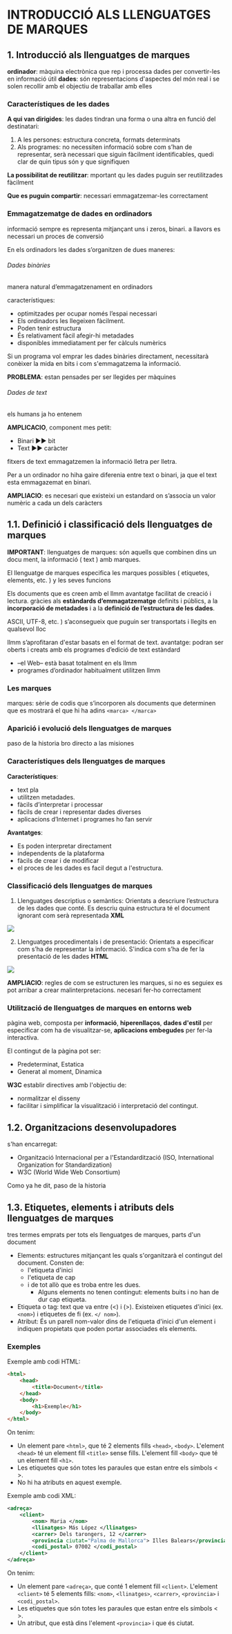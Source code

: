 # INTRODUCCIÓ ALS LLENGUATGES DE MARQUES
## 1. Introducció als llenguatges de marques
**ordinador**: màquina electrònica que rep i processa dades per convertir-les en informació útil
**dades**:  són representacions d'aspectes del món real i se solen recollir amb el objectiu de traballar amb elles
### Característiques de les dades
**A qui van dirigides**: les dades tindran una forma o una altra en funció del destinatari:
1. A les persones: estructura concreta, formats determinats
2. Als programes: no necessiten informació sobre com s’han de representar, serà necessari que siguin fàcilment identificables, quedi clar de quin tipus són y que signifiquen

**La possibilitat de reutilitzar**: mportant qu les dades puguin ser reutilitzades fàcilment

**Que es puguin compartir**: necessari emmagatzemar-les correctament
### Emmagatzematge de dades en ordinadors
informació sempre es representa mitjançant uns i zeros, binari.
a llavors es necessari un proces de conversió

En els ordinadors les dades s’organitzen de dues maneres:
###### Dades binàries
manera natural d’emmagatzenament en ordinadors

característiques:
- optimitzades per ocupar només l’espai necessari
- Els ordinadors les llegeixen fàcilment.
- Poden tenir estructura
- És relativament fàcil afegir-hi metadades
- disponibles immediatament per fer càlculs numèrics

Si un programa vol emprar les dades binàries directament, necessitarà conèixer la mida en bits i com s'emmagatzema la informació.

**PROBLEMA**:
estan pensades per ser llegides per màquines
###### Dades de text
els humans ja ho entenem

**AMPLICACIO**, component mes petit:
- Binari ▶▶ bit
- Text ▶▶ caràcter

fitxers de text emmagatzemen la informació lletra per lletra.

Per a un ordinador no hiha gaire diferenia entre text o binari, ja que el text esta emmagazemat en binari.

**AMPLIACIO**: es necesari que existeixi un estandard on s’associa un valor numèric a cada un dels caràcters
## 1.1. Definició i classificació dels llenguatges de marques
**IMPORTANT**:
llenguatges de marques: són aquells que combinen dins un docu ment, la informació ( text ) amb marques.

El llenguatge de marques especifica les marques possibles ( etiquetes, elements, etc. ) y les seves funcions

Els documents que es creen amb el llmm avantatge facilitat de creació i lectura. gràcies als **estàndards d’emmagatzematge** definits i públics, a la **incorporació de metadades** i a la **definició de l’estructura de les dades**.

ASCII, UTF-8, etc. ) s’aconsegueix que puguin ser transportats i llegits en qualsevol lloc

llmm s’aprofitaran d'estar basats en el format de text.
avantatge: podran ser oberts i creats amb els programes d’edició de text estàndard

- –el Web– està basat totalment en els llmm
- programes d’ordinador habitualment utilitzen llmm
### Les marques
marques: sèrie de codis que s’incorporen als documents que determinen que es mostrará el que hi ha adins
`<marca> </marca>`
### Aparició i evolució dels llenguatges de marques
paso de la historia bro
directo a las misiones
### Característiques dels llenguatges de marques
**Característiques**:
- text pla
- utilitzen metadades.
- fàcils d’interpretar i processar
- fàcils de crear i representar dades diverses
- aplicacions d’Internet i programes ho fan servir

**Avantatges**:
- Es poden interpretar directament
- independents de la plataforma
- fàcils de crear i de modificar
- el proces de les dades es facil degut a l'estructura.
### Classificació dels llenguatges de marques
1. Llenguatges descriptius o semàntics: Orientats a descriure l’estructura de les dades que conté.
Es descriu quina estructura té el document ignorant com serà representada
**XML**

![](https://i.imgur.com/oTDujzi.png)

2. Llenguatges procedimentals i de presentació: Orientats a especificar com s’ha de representar la informació. 
S'indica com s’ha de fer la presentació de les dades
**HTML**

![](https://i.imgur.com/KxmIZS7.png)

**AMPLIACIO**:
regles de com se estructuren les marques, si no es seguiex es pot arribar a crear malinterpretacions. necesari fer-ho correctament

### Utilització de llenguatges de marques en entorns web
pàgina web, composta per **informació**, **hiperenllaços**, **dades d'estil** per especificar com ha de visualitzar-se, **aplicacions embegudes** per fer-la interactiva.

El contingut de la pàgina pot ser:
- Predeterminat, Estatica
- Generat al moment, Dinamica

**W3C** establir directives amb l'objectiu de:
- normalitzar el disseny
- facilitar i simplificar la visualització i interpretació del contingut.
## 1.2. Organitzacions desenvolupadores
s'han encarregat:
- Organització Internacional per a l'Estandardització (ISO, International Organization for Standardization)
- W3C (World Wide Web Consortium)

Como ya he dit, paso de la historia
##  1.3. Etiquetes, elements i atributs dels llenguatges de marques
tres termes emprats per tots els llenguatges de marques, parts d'un document
- Elements: estructures mitjançant les quals s'organitzarà el contingut del document. Consten de:
	-  l'etiqueta d'inici
	-  l'etiqueta de cap
	-  i de tot allò que es troba entre les dues.
		-  Alguns elements no tenen contingut: elements buits i no han de dur cap etiqueta.
- Etiqueta o tag: text que va entre (<) i (>). Existeixen etiquetes d'inici (ex. `<nom>`) i etiquetes de fi (ex. `</ nom>`).
- Atribut: És un parell nom-valor dins de l'etiqueta d'inici d'un element i indiquen  propietats que poden portar associades els elements.
### Exemples
Exemple amb codi HTML:
```html
<html>
	<head>
		<title>Document</title>
	</head>
	<body>
		<h1>Exemple</h1>
	</body>
</html>
```
On tenim:
- Un element pare `<html>`, que té 2 elements fills `<head>`, `<body>`. L'element `<head>` té un element fill `<title>` sense fills. L'element fill `<body>` que té un element fill `<h1>`.
- Les etiquetes que són totes les paraules que estan entre els símbols < >.
- No hi ha atributs en aquest exemple.

Exemple amb codi XML:
```xml
<adreça>
	<client>
		<nom> Maria </nom>
		<llinatges> Más López </llinatges>
		<carrer> Dels tarongers, 12 </carrer>
		<provincia ciutat="Palma de Mallorca"> Illes Balears</provincia>
		<codi_postal> 07002 </codi_postal>
	</client>
</adreça>
```
On tenim:
- Un element pare `<adreça>`, que conté 1 element fill `<client>`. L'element `<client>` té 5 elements fills: `<nom>`, `<llinatges>`, `<carrer>`, `<provincia>` i `<codi_postal>`.
- Les etiquetes que són totes les paraules que estan entre els símbols < >.
- Un atribut, que està dins l'element `<provincia>` i que és ciutat.